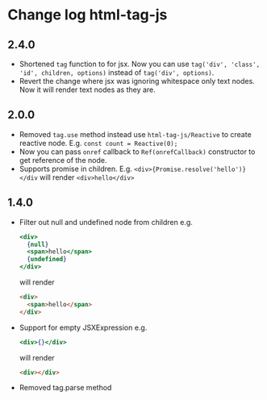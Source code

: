 # Change log html-tag-js

## 2.4.0

- Shortened `tag` function to for jsx. Now you can use `tag('div', 'class', 'id', children, options)` instead of `tag('div', options)`.
- Revert the change where jsx was ignoring whitespace only text nodes. Now it will render text nodes as they are.

## 2.0.0

- Removed `tag.use` method instead use `html-tag-js/Reactive` to create reactive node. E.g. `const count = Reactive(0);`
- Now you can pass `onref` callback to `Ref(onrefCallback)` constructor to get reference of the node.
- Supports promise in children. E.g. `<div>{Promise.resolve('hello')}</div` will render `<div>hello</div>`

## 1.4.0

- Filter out null and undefined node from children
  e.g.

  ```jsx
  <div>
    {null}
    <span>hello</span>
    {undefined}
  </div>
  ```

  will render

  ```html
  <div>
    <span>hello</span>
  </div>
  ```

- Support for empty JSXExpression
  e.g.

  ```jsx
  <div>{}</div>
  ```

  will render

  ```html
  <div></div>
  ```

- Removed tag.parse method
